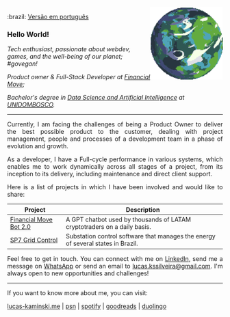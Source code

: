 <a href="https://deep-fold.itch.io/pixel-planet-generator">
  <img align="right" src="./img/planet.gif" width="170px" height="170px" alt="Planet generated by the Pixel Planet Generator"/>
</a>

<p>
    :brazil: <a href="./README.portuguese.md">Versão em português</a>
</p>

### Hello World!

<p>
<em>
Tech enthusiast, passionate about webdev, games, and the well-being of our planet; #govegan!
</em>
</p>

<p>
<em>
Product owner & Full-Stack Developer at <a href="https://financialmove.com.br/">Financial Move</a>;
</em>
</p>

<p>
<em>
Bachelor's degree in <a href="https://unidombosco.edu.br/cursos/ead/ciencia-de-dados-e-inteligencia-artificial/">Data Science and Artificial Intelligence</a> at <a href="https://unidombosco.edu.br/">UNIDOMBOSCO</a>.
</em>
</p>

---

<p align="justify">
Currently, I am facing the challenges of being a Product Owner to deliver the best possible product to the customer, dealing with project management, people and processes of a development team in a phase of evolution and growth.
</p>

<p align="justify">
As a developer, I have a Full-cycle performance in various systems, which enables me to work dynamically across all stages of a project, from its inception to its delivery, including maintenance and direct client support.
</p>

<p align="justify">
Here is a list of projects in which I have been involved and would like to share:
</p>

| Project                                                                                                                    | Description                                                                      |
| -------------------------------------------------------------------------------------------------------------------------- | -------------------------------------------------------------------------------- |
| <a href="https://t.me/FinancialMoveBot">Financial Move Bot 2.0</a>                                                         | A GPT chatbot used by thousands of LATAM cryptotraders on a daily basis.         |
| <a href="https://www.siemens.com/global/en/products/energy/grid-software/operation/grid-control.html">SP7 Grid Control</a> | Substation control software that manages the energy of several states in Brazil. |

<p align="justify">
Feel free to get in touch. You can connect with me on <a href="https://www.linkedin.com/in/lucas-kaminski/">LinkedIn</a>, send me a message on <a href="https://api.whatsapp.com/send/?phone=5541998119091">WhatsApp</a> or send an email to <a href="mailto:lucas.kssilveira@gmail.com">lucas.kssilveira@gmail.com</a>. I'm always open to new opportunities and challenges!
</p>

---

<p align="justify">
If you want to know more about me, you can visit:

<a href="https://www.lucas-kaminski.me">lucas-kaminski.me</a> | <a href="https://psnprofiles.com/kaminskizada">psn</a> | <a href="https://open.spotify.com/user/12100191517">spotify</a> | <a href="https://www.goodreads.com/user/show/107870527-lucas-kaminski">goodreads</a> | <a href="https://www.duolingo.com/profile/lucas-kaminski">duolingo</a>  
</p>
